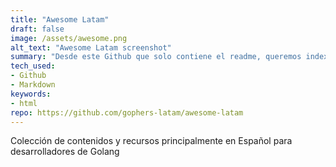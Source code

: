 ```yaml
---
title: "Awesome Latam"
draft: false
image: /assets/awesome.png
alt_text: "Awesome Latam screenshot"
summary: "Desde este Github que solo contiene el readme, queremos indexar la mayor cantidad de contenido, idealmente en español, en caso contrario se debe decir en que idioma está. Hay links a documentos, videos, conferencias de gran valor para toda la comunidad de Golang"
tech_used:
- Github
- Markdown
keywords:
- html
repo: https://github.com/gophers-latam/awesome-latam
---
```


Colección de contenidos y recursos principalmente en Español para desarrolladores de Golang
